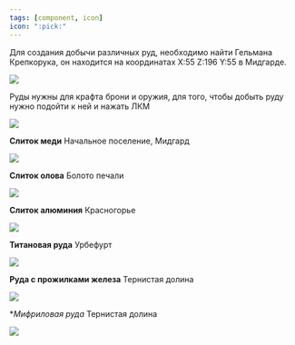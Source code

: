 ```yaml
---
tags: [component, icon]
icon: ":pick:"
---
```


Для создания добычи различных руд, необходимо найти Гельмана Крепкорука, он находится на координатах X:55 Z:196 Y:55 в Мидгарде.

![](https://i.imgur.com/LZJOwQP.png)

Руды нужны для крафта брони и оружия, для того, чтобы добыть руду нужно подойти к ней и нажать ЛКМ 

![](https://i.imgur.com/SvxRh4i.gif)


**Слиток меди**
Начальное поселение, Мидгард

![](https://i.imgur.com/Uabn6mf.png)

**Слиток олова**
Болото печали

![](https://i.imgur.com/KP6OPgg.png)

**Слиток алюминия**
Красногорье

![](https://i.imgur.com/MMWt1Xt.png)

**Титановая руда**
Урбефурт

![](https://i.imgur.com/a4WJmJB.png)

**Руда с прожилками железа**
Тернистая долина

![](https://i.imgur.com/NuaBTBl.png)

**Мифриловая руда*
Тернистая долина

![](https://i.imgur.com/hRzpo1E.png)

